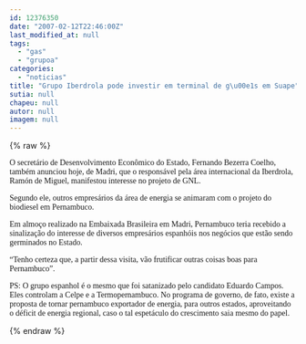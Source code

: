```yaml
---
id: 12376350
date: "2007-02-12T22:46:00Z"
last_modified_at: null
tags:
  - "gas"
  - "grupoa"
categories:
  - "noticias"
title: "Grupo Iberdrola pode investir em terminal de g\u00e1s em Suape"
sutia: null
chapeu: null
autor: null
imagem: null
---
```

{% raw %}
<p><P><FONT face=Verdana>O secretário de Desenvolvimento Econômico do Estado, Fernando Bezerra Coelho, também anunciou hoje, de Madri, que o responsável pela área internacional da Iberdrola, Ramón de Miguel, manifestou interesse no projeto de GNL. </FONT></P></p>
<p><P><FONT face=Verdana>Segundo ele, outros empresários da área de energia se animaram com o projeto do biodiesel em Pernambuco.</FONT></P></p>
<p><P><FONT face=Verdana>Em almoço realizado na Embaixada Brasileira em Madri, Pernambuco teria recebido a sinalização do interesse de diversos empresários espanhóis nos negócios que estão sendo germinados no Estado.</FONT></P></p>
<p><P><FONT face=Verdana>“Tenho certeza que, a partir dessa visita, vão frutificar outras coisas boas para Pernambuco”.</FONT></P></p>
<p><P><FONT face=Verdana>PS: O grupo espanhol é o mesmo que foi satanizado pelo candidato Eduardo Campos. Eles controlam a Celpe e a Termopernambuco. No programa de governo, de fato, existe a proposta de tornar pernambuco exportador de energia, para outros estados, aproveitando o déficit de energia regional, caso o tal espetáculo do crescimento saia mesmo do papel.</FONT></P> </p>
{% endraw %}
